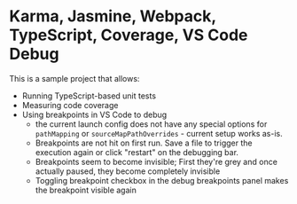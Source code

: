 # Karma, Jasmine, Webpack, TypeScript, Coverage, VS Code Debug

This is a sample project that allows:
 - Running TypeScript-based unit tests
 - Measuring code coverage
 - Using breakpoints in VS Code to debug
   - the current launch config does not have any special options for `pathMapping` or `sourceMapPathOverrides` - current setup works as-is. 
   - Breakpoints are not hit on first run. Save a file to trigger the execution again or click "restart" on the debugging bar.
   - Breakpoints seem to become invisible; First they're grey and once actually paused, they become completely invisible
   - Toggling breakpoint checkbox in the debug breakpoints panel makes the breakpoint visible again